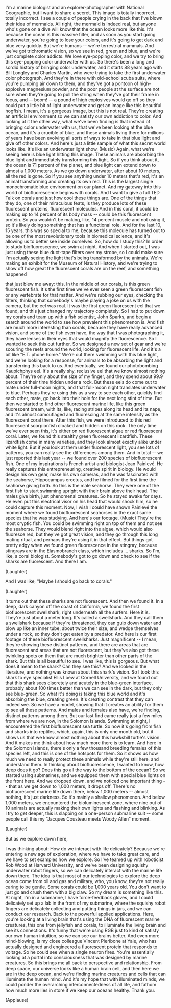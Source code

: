 
I&#39;m a marine biologist
and an explorer-photographer
with National Geographic,
but I want to share a secret.
This image is totally incorrect,
totally incorrect.
I see a couple of people
crying in the back
that I&#39;ve blown their idea of mermaids.
All right, the mermaid is indeed real,
but anyone who&#39;s gone on a dive
will know that the ocean
looks more like this.
It&#39;s because the ocean
is this massive filter,
and as soon as you start going underwater,
you&#39;re going to lose your colors,
and it&#39;s going to get dark
and blue very quickly.
But we&#39;re humans --
we&#39;re terrestrial mammals.
And we&#39;ve got trichromatic vision,
so we see in red, green and blue,
and we&#39;re just complete color addicts.
We love eye-popping color,
and we try to bring this eye-popping color
underwater with us.
So there&#39;s been a long and sordid history
of bringing color underwater,
and it starts 88 years ago
with Bill Longley and Charles Martin,
who were trying to take
the first underwater color photograph.
And they&#39;re in there
with old-school scuba suits,
where you&#39;re pumping air down to them,
and they&#39;ve got a pontoon
of high-explosive magnesium powder,
and the poor people
at the surface are not sure
when they&#39;re going to pull the string
when they&#39;ve got their frame in focus,
and -- boom! -- a pound
of high explosives would go off
so they could put
a little bit of light underwater
and get an image
like this beautiful hogfish.
I mean, it&#39;s a gorgeous image,
but this is not real.
They&#39;re creating an artificial environment
so we can satisfy
our own addiction to color.
And looking at it the other way,
what we&#39;ve been finding
is that instead of bringing color
underwater with us,
that we&#39;ve been looking at the blue ocean,
and it&#39;s a crucible of blue,
and these animals living there
for millions of years
have been evolving all sorts of ways
to take in that blue light
and give off other colors.
And here&#39;s just a little sample
of what this secret world looks like.
It&#39;s like an underwater light show.
(Music)
Again, what we&#39;re seeing here
is blue light hitting this image.
These animals are absorbing the blue light
and immediately transforming this light.
So if you think about it, the ocean
is 71 percent of the planet,
and blue light can extend down
to almost a 1,000 meters.
As we go down underwater,
after about 10 meters,
all the red is gone.
So if you see anything
under 10 meters that&#39;s red,
it&#39;s an animal transforming
and creating its own red.
This is the largest single monochromatic
blue environment on our planet.
And my gateway into this world
of biofluorescence begins with corals.
And I want to give
a full TED Talk on corals
and just how cool these things are.
One of the things that they do,
one of their miraculous feats,
is they produce lots of these
fluorescent proteins,
fluorescent molecules.
And in this coral, it could be making
up to 14 percent of its body mass --
could be this fluorescent protein.
So you wouldn&#39;t be making, like,
14 percent muscle and not using it,
so it&#39;s likely doing something
that has a functional role.
And for the last 10, 15 years,
this was so special to me,
because this molecule has turned out
to be one of the most revolutionary tools
in biomedical science,
and it&#39;s allowing us
to better see inside ourselves.
So, how do I study this?
In order to study biofluorescence,
we swim at night.
And when I started out,
I was just using these blue
duct-tape filters over my strobe,
so I could make sure
I&#39;m actually seeing the light
that&#39;s being transformed by the animals.
We&#39;re making an exhibit
for the Museum of Natural History,
and we&#39;re trying to show off how great
the fluorescent corals are on the reef,
and something happened

that just blew me away:
this.
In the middle of our corals,
is this green fluorescent fish.
It&#39;s the first time we&#39;ve ever seen
a green fluorescent fish
or any vertebrate for that matter.
And we&#39;re rubbing our eyes,
checking the filters,
thinking that somebody&#39;s maybe
playing a joke on us with the camera,
but the eel was real.
It was the first green
fluorescent eel that we found,
and this just changed
my trajectory completely.
So I had to put down my corals and team up
with a fish scientist, John Sparks,
and begin a search around the world
to see how prevalent this phenomenon is.
And fish are much more
interesting than corals,
because they have really advanced vision,
and some of the fish even have,
the way that I was photographing it,
they have lenses in their eyes
that would magnify the fluorescence.
So I wanted to seek this out further.
So we designed a new set of gear
and we&#39;re scouring the reefs
around the world,
looking for fluorescent life.
And it&#39;s a bit like &quot;E.T. phone home.&quot;
We&#39;re out there swimming
with this blue light,
and we&#39;re looking for a response,
for animals to be absorbing the light
and transferring this back to us.
And eventually, we found
our photobombing Kaupichphys eel.
It&#39;s a really shy, reclusive eel
that we know almost nothing about.
They&#39;re only about the size of my finger,
and they spend about 99.9 percent
of their time hidden under a rock.
But these eels do come out to mate
under full-moon nights,
and that full-moon night
translates underwater to blue.
Perhaps they&#39;re using this
as a way to see each other,
quickly find each other, mate,
go back into their hole
for the next long stint of time.
But then we started to find
other fluorescent marine life,
like this green fluorescent bream,
with its, like, racing stripes
along its head and its nape,
and it&#39;s almost camouflaged
and fluorescing at the same intensity
as the fluorescent coral there.
After this fish,
we were introduced to this red
fluorescent scorpionfish
cloaked and hidden on this rock.
The only time we&#39;ve ever seen this,
it&#39;s either on red fluorescent algae
or red fluorescent coral.
Later, we found this stealthy
green fluorescent lizardfish.
These lizardfish come in many varieties,
and they look almost exactly alike
under white light.
But if you look at them
under fluorescent light,
you see lots of patterns,
you can really see
the differences among them.
And in total -- we just reported
this last year --
we found over 200 species
of biofluorescent fish.
One of my inspirations is French artist
and biologist Jean Painlevé.
He really captures this entrepreneuring,
creative spirit in biology.
He would design his own gear,
make his own cameras,
and he was fascinated with the seahorse,
Hippocampus erectus,
and he filmed for the first time
the seahorse giving birth.
So this is the male seahorse.
They were one of the first fish
to start swimming upright
with their brain above their head.
The males give birth,
just phenomenal creatures.
So he stayed awake for days.
He even put this electrical visor
on his head that would shock him,
so he could capture this moment.
Now, I wish I could have shown Painlevé
the moment where we found
biofluorescent seahorses
in the exact same species
that he was studying.
And here&#39;s our footage.
(Music)
They&#39;re the most cryptic fish.
You could be swimming right on top of them
and not see the seahorse.
They would blend right into the algae,
which would also fluoresce red,
but they&#39;ve got great vision,
and they go through
this long mating ritual,
and perhaps they&#39;re using it
in that effect.
But things got pretty edgy
when we found green
fluorescence in the stingray,
because stingrays are
in the Elasmobranch class,
which includes ...
sharks.
So I&#39;m, like, a coral biologist.
Somebody&#39;s got to go down and check
to see if the sharks are fluorescent.
And there I am.

(Laughter)

And I was like, &quot;Maybe I should
go back to corals.&quot;

(Laughter)

It turns out that these sharks
are not fluorescent.
And then we found it.
In a deep, dark canyon
off the coast of California,
we found the first
biofluorescent swellshark,
right underneath all the surfers.
Here it is.
They&#39;re just about a meter long.
It&#39;s called a swellshark.
And they call them a swellshark
because if they&#39;re threatened,
they can gulp down water
and blow up like an inner tube,
about twice their size,
and wedge themselves under a rock,
so they don&#39;t get eaten by a predator.
And here is our first footage
of these biofluorescent swellsharks.
Just magnificent -- I mean,
they&#39;re showing these distinct patterns,
and there are areas that are fluorescent
and areas that are not fluorescent,
but they&#39;ve also got these
twinkling spots on them
that are much brighter
than other parts of the shark.
But this is all beautiful to see.
I was like, this is gorgeous.
But what does it mean to the shark?
Can they see this?
And we looked in the literature,
and nothing was known
about this shark&#39;s vision.
So I took this shark to eye specialist
Ellis Loew at Cornell University,
and we found out that this shark
sees discretely and acutely
in the blue-green interface,
probably about 100 times better
than we can see in the dark,
but they only see blue-green.
So what it&#39;s doing
is taking this blue world
and it&#39;s absorbing the blue,
creating green.
It&#39;s creating contrast
that they can indeed see.
So we have a model,
showing that it creates an ability
for them to see all these patterns.
And males and females
also have, we&#39;re finding,
distinct patterns among them.
But our last find came really just
a few miles from where we are now,
in the Solomon Islands.
Swimming at night, I encountered
the first biofluorescent sea turtle.
So now it&#39;s going from fish
and sharks into reptiles,
which, again, this is only one month old,
but it shows us
that we know almost nothing
about this hawksbill turtle&#39;s vision.
And it makes me think about
how much more there is to learn.
And here in the Solomon Islands,
there&#39;s only a few thousand
breeding females of this species left,
and this is one of the hotspots for them.
So it shows us how much we need
to really protect these animals
while they&#39;re still here,
and understand them.
In thinking about biofluorescence,
I wanted to know, how deep does it go?
Does this go all the way
to the bottom of the ocean?
So we started using submarines,
and we equipped them
with special blue lights
on the front here.
And we dropped down,
and we noticed one important thing --
that as we get down to 1,000 meters,
it drops off.
There&#39;s no biofluorescent marine life
down there, below 1,000 meters --
almost nothing, it&#39;s just darkness.
So it&#39;s mainly a shallow phenomenon.
And below 1,000 meters,
we encountered the bioluminescent zone,
where nine out of 10 animals
are actually making their own lights
and flashing and blinking.
As I try to get deeper,
this is slapping on a one-person
submarine suit --
some people call this my &quot;Jacques Cousteau
meets Woody Allen&quot; moment.

(Laughter)

But as we explore down here,

I was thinking about: How do we
interact with life delicately?
Because we&#39;re entering
a new age of exploration,
where we have to take great care,
and we have to set examples
how we explore.
So I&#39;ve teamed up with roboticist Rob Wood
at Harvard University,
and we&#39;ve been designing
squishy underwater robot fingers,
so we can delicately interact
with the marine life down there.
The idea is that most of our technologies
to explore the deep ocean
come from oil and gas and military,
who, you know, they&#39;re not really
caring to be gentle.
Some corals could be 1,000 years old.
You don&#39;t want to just go
and crush them with a big claw.
So my dream is something like this.
At night, I&#39;m in a submarine,
I have force-feedback gloves,
and I could delicately set up
a lab in the front of my submarine,
where the squishy robot fingers
are delicately collecting
and putting things in jars,
and we can conduct our research.
Back to the powerful applied applications.
Here, you&#39;re looking at a living brain
that&#39;s using the DNA
of fluorescent marine creatures,
this one from jellyfish and corals,
to illuminate the living brain
and see its connections.
It&#39;s funny that we&#39;re using RGB
just to kind of satisfy
our own human intuition,
so we can see our brains better.
And even more mind-blowing,
is my close colleague
Vincent Pieribone at Yale,
who has actually designed and engineered
a fluorescent protein
that responds to voltage.
So he could see
when a single neuron fires.
You&#39;re essentially looking at
a portal into consciousness
that was designed by marine creatures.
So this brings me all back
to perspective and relationship.
From deep space,
our universe looks
like a human brain cell,
and then here we are in the deep ocean,
and we&#39;re finding
marine creatures and cells
that can illuminate the human mind.
And it&#39;s my hope
that with illuminated minds,
we could ponder the overarching
interconnectedness of all life,
and fathom how much more lies in store
if we keep our oceans healthy.
Thank you.

(Applause)

